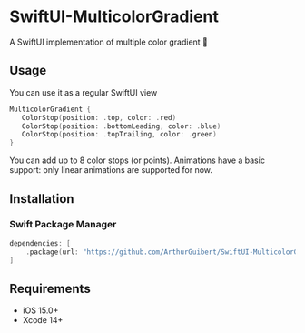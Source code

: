 # SwiftUI-MulticolorGradient
A SwiftUI implementation of multiple color gradient 🌈

## Usage
You can use it as a regular SwiftUI view
 ```swift
MulticolorGradient {
    ColorStop(position: .top, color: .red)
    ColorStop(position: .bottomLeading, color: .blue)
    ColorStop(position: .topTrailing, color: .green)
}
```
   
You can add up to 8 color stops (or points). Animations have a basic support: only linear animations are supported for now. 

## Installation

### Swift Package Manager

```swift
dependencies: [
    .package(url: "https://github.com/ArthurGuibert/SwiftUI-MulticolorGradient.git")
]
```

## Requirements

* iOS 15.0+
* Xcode 14+
